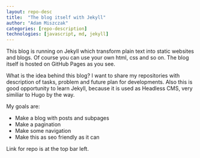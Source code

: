 ```yaml
---
layout: repo-desc
title:  "The blog itself with Jekyll"
author: "Adam Miszczak"
categories: [repo-description]
technologies: [javascript, md, jekyll]
---
```


This blog is running on Jekyll which transform plain text into static websites and blogs. Of course you can use your own html, css and so on. The blog itself is hosted on GitHub Pages as you see. 

What is the idea behind this blog? I want to share my repositories with description of tasks, problem and future plan for developments. Also this is good opportunity to learn Jekyll, because it is used as Headless CMS, very similiar to Hugo by the way. 

My goals are:

* Make a blog with posts and subpages
* Make a pagination
* Make some navigation
* Make this as seo friendly as it can

Link for repo is at the top bar left.

